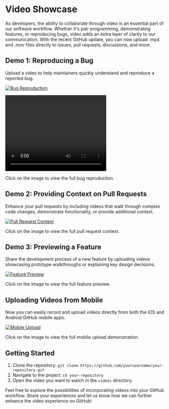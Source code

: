 # Video Showcase

As developers, the ability to collaborate through video is an essential part of our software workflow. Whether it's pair programming, demonstrating features, or reproducing bugs, video adds an extra layer of clarity to our communication. With the recent GitHub update, you can now upload .mp4 and .mov files directly to issues, pull requests, discussions, and more.

## Demo 1: Reproducing a Bug

Upload a video to help maintainers quickly understand and reproduce a reported bug.

[![Bug Reproduction](https://img.youtube.com/vi/VIDEO_ID_1/0.jpg)](https://www.youtube.com/watch?v=VIDEO_ID_1)


<video width="320" height="240" controls>
  <source src="bypass+check.mp4" type="video/mp4">
  Tu navegador no soporta el tag de video.
</video>

Click on the image to view the full bug reproduction.

## Demo 2: Providing Context on Pull Requests

Enhance your pull requests by including videos that walk through complex code changes, demonstrate functionality, or provide additional context.

[![Pull Request Context](https://img.youtube.com/vi/VIDEO_ID_2/0.jpg)](https://www.youtube.com/watch?v=VIDEO_ID_2)

Click on the image to view the full pull request context.

## Demo 3: Previewing a Feature

Share the development process of a new feature by uploading videos showcasing prototype walkthroughs or explaining key design decisions.

[![Feature Preview](https://img.youtube.com/vi/VIDEO_ID_3/0.jpg)](https://www.youtube.com/watch?v=VIDEO_ID_3)

Click on the image to view the full feature preview.

## Uploading Videos from Mobile

Now you can easily record and upload videos directly from both the iOS and Android GitHub mobile apps.

[![Mobile Upload](https://img.youtube.com/vi/VIDEO_ID_MOBILE/0.jpg)](https://www.youtube.com/watch?v=VIDEO_ID_MOBILE)

Click on the image to view the full mobile upload demonstration.

## Getting Started

1. Clone the repository: `git clone https://github.com/yourusername/your-repository.git`
2. Navigate to the project: `cd your-repository`
3. Open the video you want to watch in the `videos` directory.

Feel free to explore the possibilities of incorporating videos into your GitHub workflow. Share your experiences and let us know how we can further enhance the video experience on GitHub!
